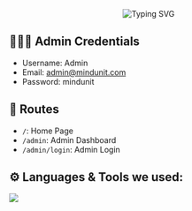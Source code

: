 <div align="center">
  <img src="https://readme-typing-svg.herokuapp.com?font=Poppins&weight=600&size=28&duration=3500&pause=500&color=151CF7&center=true&vCenter=true&width=435&lines=Viro+Shield;Team+Mind+Unit;TechWiz+2023;" alt="Typing SVG" />
</div>

## 🧑🏻‍💻 Admin Credentials
- Username: Admin
- Email: admin@mindunit.com
- Password: mindunit

## 🔗 Routes

- `/`: Home Page
- `/admin`: Admin Dashboard
- `/admin/login`: Admin Login

## ⚙️ Languages & Tools we used:
<p align="left">
  <img src="https://skillicons.dev/icons?i=python,django,vscode">
</p>
